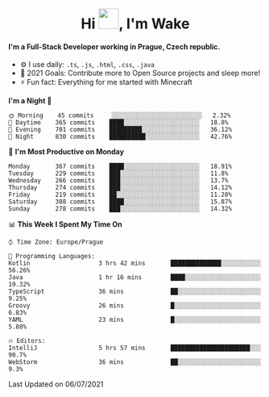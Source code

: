 <h1 align="center">Hi <img src="https://raw.githubusercontent.com/MrWakeCZ/MrWakeCZ/master/Hi.gif" width="40px" />, I'm Wake</h1>

#### I'm a Full-Stack Developer working in Prague, Czech republic.
- ⚙️ I use daily: `.ts`, `.js`, `.html`, `.css`, `.java`
- 🥅 2021 Goals: Contribute more to Open Source projects and sleep more!
- ⚡ Fun fact: Everything for me started with Minecraft

<!--START_SECTION:waka-->
**I'm a Night 🦉** 

```text
🌞 Morning    45 commits     ░░░░░░░░░░░░░░░░░░░░░░░░░   2.32% 
🌆 Daytime    365 commits    ████░░░░░░░░░░░░░░░░░░░░░   18.8% 
🌃 Evening    701 commits    █████████░░░░░░░░░░░░░░░░   36.12% 
🌙 Night      830 commits    ██████████░░░░░░░░░░░░░░░   42.76%

```
📅 **I'm Most Productive on Monday** 

```text
Monday       367 commits    ████░░░░░░░░░░░░░░░░░░░░░   18.91% 
Tuesday      229 commits    ███░░░░░░░░░░░░░░░░░░░░░░   11.8% 
Wednesday    266 commits    ███░░░░░░░░░░░░░░░░░░░░░░   13.7% 
Thursday     274 commits    ███░░░░░░░░░░░░░░░░░░░░░░   14.12% 
Friday       219 commits    ██░░░░░░░░░░░░░░░░░░░░░░░   11.28% 
Saturday     308 commits    ████░░░░░░░░░░░░░░░░░░░░░   15.87% 
Sunday       278 commits    ███░░░░░░░░░░░░░░░░░░░░░░   14.32%

```


📊 **This Week I Spent My Time On** 

```text
⌚︎ Time Zone: Europe/Prague

💬 Programming Languages: 
Kotlin                   3 hrs 42 mins       ██████████████░░░░░░░░░░░   56.26% 
Java                     1 hr 16 mins        ████░░░░░░░░░░░░░░░░░░░░░   19.32% 
TypeScript               36 mins             ██░░░░░░░░░░░░░░░░░░░░░░░   9.25% 
Groovy                   26 mins             █░░░░░░░░░░░░░░░░░░░░░░░░   6.83% 
YAML                     23 mins             █░░░░░░░░░░░░░░░░░░░░░░░░   5.88%

🔥 Editors: 
IntelliJ                 5 hrs 57 mins       ██████████████████████░░░   90.7% 
WebStorm                 36 mins             ██░░░░░░░░░░░░░░░░░░░░░░░   9.3%

```


 Last Updated on 06/07/2021
<!--END_SECTION:waka-->
